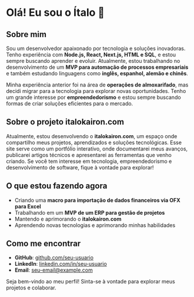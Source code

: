 # Olá! Eu sou o Ítalo 👋

## Sobre mim
Sou um desenvolvedor apaixonado por tecnologia e soluções inovadoras. Tenho experiência com **Node.js, React, Next.js, HTML e SQL**, e estou sempre buscando aprender e evoluir. Atualmente, estou trabalhando no desenvolvimento de um **MVP para automação de processos empresariais** e também estudando linguagens como **inglês, espanhol, alemão e chinês**.

Minha experiência anterior foi na área de **operações de almoxarifado**, mas decidi migrar para a tecnologia para explorar novas oportunidades. Tenho um grande interesse por **empreendedorismo** e estou sempre buscando formas de criar soluções eficientes para o mercado.

## Sobre o projeto italokairon.com
Atualmente, estou desenvolvendo o **italokairon.com**, um espaço onde compartilho meus projetos, aprendizados e soluções tecnológicas. Esse site serve como um portfólio interativo, onde documentarei meus avanços, publicarei artigos técnicos e apresentarei as ferramentas que venho criando. Se você tem interesse em tecnologia, empreendedorismo e desenvolvimento de software, fique à vontade para explorar!

## O que estou fazendo agora
- Criando uma **macro para importação de dados financeiros via OFX para Excel**
- Trabalhando em um **MVP de um ERP para gestão de projetos**
- Mantendo e aprimorando o **italokairon.com**
- Aprendendo novas tecnologias e aprimorando minhas habilidades

## Como me encontrar
- **GitHub**: [github.com/seu-usuario](https://github.com/seu-usuario)
- **LinkedIn**: [linkedin.com/in/seu-usuario](https://linkedin.com/in/seu-usuario)
- **Email**: seu-email@example.com

Seja bem-vindo ao meu perfil! Sinta-se à vontade para explorar meus projetos e colaborar.

